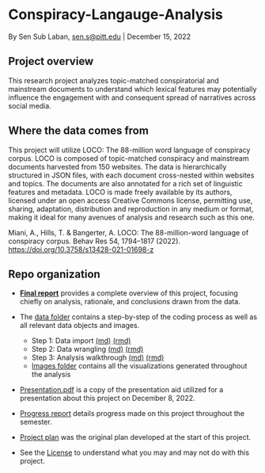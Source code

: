 # Conspiracy-Langauge-Analysis
By Sen Sub Laban, sen.s@pitt.edu | December 15, 2022

## Project overview

This research project analyzes topic-matched conspiratorial and mainstream documents to understand which lexical features may potentially influence the engagement with and consequent spread of narratives across social media. 

## Where the data comes from

This project will utilize LOCO: The 88-million word language of conspiracy corpus. LOCO is composed of topic-matched conspiracy and mainstream documents harvested from 150 websites. The data is hierarchically structured in JSON files, with each document cross-nested within websites and topics. The documents are also annotated for a rich set of linguistic features and metadata. LOCO is made freely available by its authors, licensed under an open access Creative Commons license, permitting use, sharing, adaptation, distribution and reproduction in any medium or format, making it ideal for many avenues of analysis and research such as this one.

Miani, A., Hills, T. & Bangerter, A. LOCO: The 88-million-word language of conspiracy corpus. Behav Res 54, 1794–1817 (2022). https://doi.org/10.3758/s13428-021-01698-z

## Repo organization

- [**Final report**](final_report.md) provides a complete overview of this project, focusing chiefly on analysis, rationale, and conclusions drawn from the data.  

- The [data folder](data/) contains a step-by-step of the coding process as well as all relevant data objects and images. 
  
  - Step 1: Data import [(md)](data/data_import.md) [(rmd)](data/data_import.rmd)
  - Step 2: Data wrangling [(md)](data/data_wrangling.md) [(rmd)](data/data_wrangling.rmd)
  - Step 3: Analysis walkthrough [(md)](analysis_walkthrough.md) [(rmd)](data/analysis_walkthrough.rmd)
  - [Images folder](data/images/) contains all the visualizations generated throughout the analysis 
  
- [Presentation.pdf](presentation.pdf) is a copy of the presentation aid utilized for a presentation about this project on December 8, 2022. 

- [Progress report](progress_report.md) details progress made on this project throughout the semester.

- [Project plan](project_plan.md) was the original plan developed at the start of this project.

- See the [License](LICENSE) to understand what you may and may not do with this project. 
